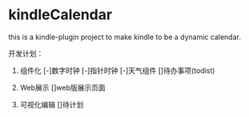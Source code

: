 # kindleCalendar
this is a kindle-plugin project to make kindle to be a dynamic calendar.

开发计划：
1. 组件化
[-]数字时钟
[-]指针时钟
[-]天气组件
[]待办事项(todist)

2. Web展示
[]web版展示页面

2. 可视化编辑
[]待计划
